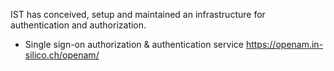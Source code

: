 IST has conceived, setup and maintained an infrastructure for authentication and authorization.

* Single sign-on authorization & authentication service
  <https://openam.in-silico.ch/openam/>